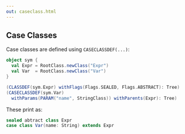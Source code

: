 ```yaml
---
out: caseclass.html
---
```


Case Classes
------------

Case classes are defined using `CASECLASSDEF(...)`:

```scala
object sym {
  val Expr = RootClass.newClass("Expr")
  val Var  = RootClass.newClass("Var")
}

(CLASSDEF(sym.Expr) withFlags(Flags.SEALED, Flags.ABSTRACT): Tree)
(CASECLASSDEF(sym.Var)
  withParams(PARAM("name", StringClass)) withParents(Expr): Tree)
```

These print as:

```scala
sealed abtract class Expr
case class Var(name: String) extends Expr
```
